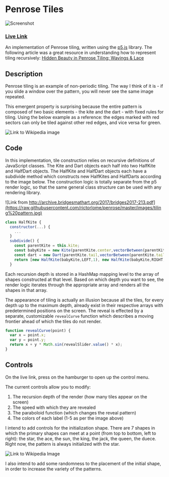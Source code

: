 # Penrose Tiles

![Screenshot](https://raw.githubusercontent.com/rictorlome/penrose/master/images/penrose_screenshot.png)

### [Live Link](https://rictorlome.github.io/penrose/)

An implementation of Penrose tiling, written using the [p5.js](https://p5js.org/) library.
The following article was a great resource in understanding how to represent tiling recursively: [Hidden Beauty in Penrose Tiling: Wavings & Lace](http://archive.bridgesmathart.org/2017/bridges2017-213.pdf)

## Description

Penrose tiling is an example of non-periodic tiling. The way I think of it is - if you slide a window over the pattern, you will never see the same image repeated.

This emergent property is surprising because the entire pattern is composed of two basic elements - the kite and the dart - with fixed rules for tiling. Using the below example as a reference: the edges marked with red sectors can only be tiled against other red edges, and vice versa for green.

![Link to Wikipedia image](https://upload.wikimedia.org/wikipedia/commons/d/d6/Kite_Dart.svg)


## Code

In this implementation, tile construction relies on recursive definitions of JavaScript classes. The Kite and Dart objects each half into two HalfKite and HalfDart objects. The HalfKite and HalfDart objects each have a subdivide method which constructs new HalfKites and HalfDarts according to the image below. The construction logic is totally separate from the p5 render logic, so that the same general class structure can be used with any rendering library.

![Link from http://archive.bridgesmathart.org/2017/bridges2017-213.pdf](https://raw.githubusercontent.com/rictorlome/penrose/master/images/tiling%20pattern.jpg)

```javascript
class HalfKite {
  constructor(...) {
    ...
  }
  subdivide() {
    const parentKite = this.kite;
    const babyKite = new Kite(parentKite.center,vectorBetween(parentKite.center,parentKite.pointFromSide(this.side)));
    const dart = new Dart(parentKite.tail,vectorBetween(parentKite.tail,babyKite.pointFromOtherSide(this.side)));
    return [new HalfKite(babyKite,LEFT,1), new HalfKite(babyKite,RIGHT,2), new HalfDart(dart,opposite(this.side),3)];
  }
```
Each recursion depth is stored in a HashMap mapping level to the array of shapes constructed at that level. Based on which depth you want to see, the render logic iterates through the appropriate array and renders all the shapes in that array.

The appearance of tiling is actually an illusion because all the tiles, for every depth up to the maximum depth, already exist in their respective arrays with predetermined positions on the screen. The reveal is effected by a separate, customizable ```revealCurve``` function which describes a moving frontier ahead of which the tiles do not render.

```javascript
function revealCurve(point) {
  var x = point.x;
  var y = point.y;
  return x + y * Math.sin(revealSlider.value() * x);
}
```
## Controls

On the live link, press on the hamburger to open up the control menu.

The current controls allow you to modify:

1. The recursion depth of the render (how many tiles appear on the screen)
2. The speed with which they are revealed
3. The paraboloid function (which changes the reveal pattern)
4. The colors of each label (1-5 as per the image above)

I intend to add controls for the initialization shape. There are 7 shapes in which the primary shapes can meet at a point (from top to bottom, left to right): the star, the ace, the sun, the king, the jack, the queen, the duece. Right now, the pattern is always initialized with the star.

![Link to Wikipedia Image](https://upload.wikimedia.org/wikipedia/commons/2/26/Penrose_vertex_figures.svg)

I also intend to add some randomness to the placement of the initial shape, in order to increase the variety of the patterns.
